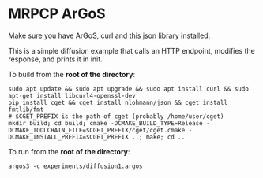 # MRPCP ArGoS

Make sure you have ArGoS, curl and [this json library](https://github.com/nlohmann/json) installed.

This is a simple diffusion example that calls an HTTP endpoint, modifies the response, and prints it in init.

To build from the **root of the directory**:

```
sudo apt update && sudo apt upgrade && sudo apt install curl && sudo apt-get install libcurl4-openssl-dev
pip install cget && cget install nlohmann/json && cget install fmtlib/fmt
# $CGET_PREFIX is the path of cget (probably /home/user/cget)
mkdir build; cd build; cmake -DCMAKE_BUILD_TYPE=Release -DCMAKE_TOOLCHAIN_FILE=$CGET_PREFIX/cget/cget.cmake -DCMAKE_INSTALL_PREFIX=$CGET_PREFIX ..; make; cd ..
```

To run from the **root of the directory**:

```
argos3 -c experiments/diffusion1.argos
```

